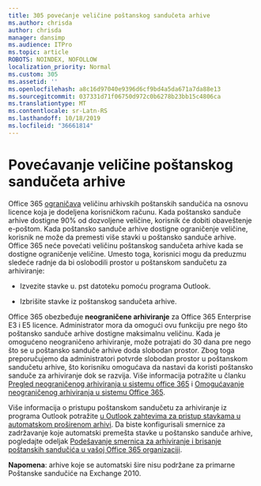```yaml
---
title: 305 povećanje veličine poštanskog sandučeta arhive
ms.author: chrisda
author: chrisda
manager: dansimp
ms.audience: ITPro
ms.topic: article
ROBOTS: NOINDEX, NOFOLLOW
localization_priority: Normal
ms.custom: 305
ms.assetid: ''
ms.openlocfilehash: a8c16d97040e9396d6cf9bd4a5da671a7da88e13
ms.sourcegitcommit: 037331d71f06750d972c0b6278b23bb15c4806ca
ms.translationtype: MT
ms.contentlocale: sr-Latn-RS
ms.lasthandoff: 10/18/2019
ms.locfileid: "36661814"
---
```

# <a name="increase-the-archive-mailbox-size"></a>Povećavanje veličine poštanskog sandučeta arhive

Office 365 [ograničava](https://docs.microsoft.com/office365/servicedescriptions/exchange-online-service-description/exchange-online-limits#mailbox-storage-limits) veličinu arhivskih poštanskih sandučića na osnovu licence koja je dodeljena korisničkom računu. Kada poštansko sanduče arhive dostigne 90% od dozvoljene veličine, korisnik će dobiti obaveštenje e-poštom. Kada poštansko sanduče arhive dostigne ograničenje veličine, korisnik ne može da premesti više stavki u poštansko sanduče arhive. Office 365 neće povećati veličinu poštanskog sandučeta arhive kada se dostigne ograničenje veličine. Umesto toga, korisnici mogu da preduzmu sledeće radnje da bi oslobodili prostor u poštanskom sandučetu za arhiviranje:

- Izvezite stavke u. pst datoteku pomoću programa Outlook.

- Izbrišite stavke iz poštanskog sandučeta arhive.

Office 365 obezbeđuje **neograničene arhiviranje** za Office 365 Enterprise E3 i E5 licence. Administrator mora da omogući ovu funkciju pre nego što poštansko sanduče arhive dostigne maksimalnu veličinu. Kada je omogućeno neograničeno arhiviranje, može potrajati do 30 dana pre nego što se u poštansko sanduče arhive doda slobodan prostor. Zbog toga preporučujemo da administratori potvrde slobodan prostor u poštanskom sandučetu arhive, što korisniku omogućava da nastavi da koristi poštansko sanduče za arhiviranje dok se razvija. Više informacija potražite u članku [Pregled neograničenog arhiviranja u sistemu office 365](https://docs.microsoft.com/office365/securitycompliance/unlimited-archiving) i [Omogućavanje neograničenog arhiviranja u sistemu Office 365](https://docs.microsoft.com/office365/securitycompliance/enable-unlimited-archiving).

Više informacija o pristupu poštanskom sandučetu za arhiviranje iz programa Outlook potražite [u Outlook zahtevima za pristup stavkama u automatskom proširenom arhivi](https://docs.microsoft.com/office365/securitycompliance/unlimited-archiving#outlook-requirements-for-accessing-items-in-an-auto-expanded-archive). Da biste konfigurisali smernice za zadržavanje koje automatski premešta stavke u poštansko sanduče arhive, pogledajte odeljak [Podešavanje smernica za arhiviranje i brisanje poštanskih sandučića u vašoj Office 365 organizaciji](https://docs.microsoft.com/office365/securitycompliance/set-up-an-archive-and-deletion-policy-for-mailboxes).

**Napomena**: arhive koje se automatski šire nisu podržane za primarne Poštanske sandučiće na Exchange 2010.
